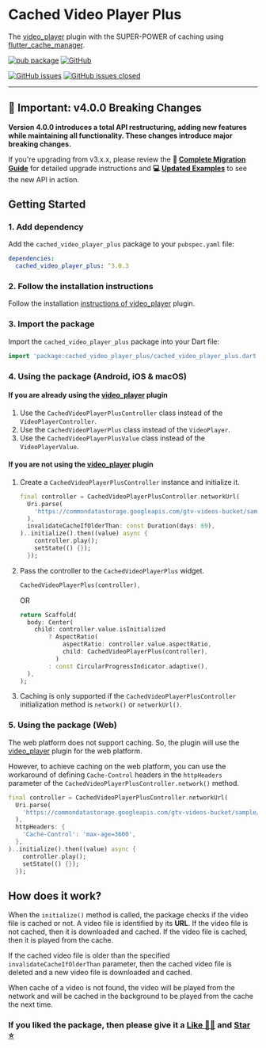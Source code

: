 # Cached Video Player Plus

The [video_player] plugin with the SUPER-POWER of caching using
[flutter_cache_manager].

[![pub package][package_svg]][package]
[![GitHub][license_svg]](LICENSE)

[![GitHub issues][issues_svg]][issues]
[![GitHub issues closed][issues_closed_svg]][issues_closed]

<hr />

## 🚨 Important: v4.0.0 Breaking Changes

**Version 4.0.0 introduces a total API restructuring, adding new features while maintaining all functionality. These changes introduce major breaking changes.**

If you're upgrading from v3.x.x, please review the **📖 [Complete Migration Guide](MIGRATION-v3-to-v4.md)** for detailed upgrade instructions and **💻 [Updated Examples](example/)** to see the new API in action.

## Getting Started

### 1. Add dependency

Add the `cached_video_player_plus` package to your `pubspec.yaml` file:

```yaml
dependencies:
  cached_video_player_plus: ^3.0.3
```

### 2. Follow the installation instructions

Follow the installation [instructions of video_player][instructions] plugin.

### 3. Import the package

Import the `cached_video_player_plus` package into your Dart file:

```dart
import 'package:cached_video_player_plus/cached_video_player_plus.dart';
```

### 4. Using the package (Android, iOS & macOS)

#### If you are already using the [video_player] plugin

1. Use the `CachedVideoPlayerPlusController` class instead of the
   `VideoPlayerController`.
1. Use the `CachedVideoPlayerPlus` class instead of the `VideoPlayer`.
1. Use the `CachedVideoPlayerPlusValue` class instead of the
   `VideoPlayerValue`.

#### If you are not using the [video_player] plugin

1. Create a `CachedVideoPlayerPlusController` instance and initialize it.

   ```dart
   final controller = CachedVideoPlayerPlusController.networkUrl(
     Uri.parse(
       'https://commondatastorage.googleapis.com/gtv-videos-bucket/sample/BigBuckBunny.mp4',
     ),
     invalidateCacheIfOlderThan: const Duration(days: 69),
   )..initialize().then((value) async {
       controller.play();
       setState(() {});
     });
   ```

2. Pass the controller to the `CachedVideoPlayerPlus` widget.

   ```dart
   CachedVideoPlayerPlus(controller),
   ```

   OR

   ```dart
   return Scaffold(
     body: Center(
       child: controller.value.isInitialized
           ? AspectRatio(
               aspectRatio: controller.value.aspectRatio,
               child: CachedVideoPlayerPlus(controller),
             )
           : const CircularProgressIndicator.adaptive(),
     ),
   );
   ```

3. Caching is only supported if the `CachedVideoPlayerPlusController`
   initialization method is `network()` or `networkUrl()`.

### 5. Using the package (Web)

The web platform does not support caching. So, the plugin will use the
[video_player] plugin for the web platform.

However, to achieve caching on the web platform, you can use the workaround
of defining `Cache-Control` headers in the `httpHeaders` parameter of the
`CachedVideoPlayerPlusController.network()` method.

```dart
final controller = CachedVideoPlayerPlusController.networkUrl(
  Uri.parse(
    'https://commondatastorage.googleapis.com/gtv-videos-bucket/sample/BigBuckBunny.mp4',
  ),
  httpHeaders: {
    'Cache-Control': 'max-age=3600',
  },
)..initialize().then((value) async {
    controller.play();
    setState(() {});
  });
```

## How does it work?

When the `initialize()` method is called, the package checks if the video file
is cached or not. A video file is identified by its **URL**. If the video file
is not cached, then it is downloaded and cached. If the video file is cached,
then it is played from the cache.

If the cached video file is older than the specified
`invalidateCacheIfOlderThan` parameter, then the cached video file is deleted
and a new video file is downloaded and cached.

When cache of a video is not found, the video will be played from the network
and will be cached in the background to be played from the cache the next time.

### If you liked the package, then please give it a [Like 👍🏼][package] and [Star ⭐][repository]

<!-- Badges URLs -->

[package_svg]: https://img.shields.io/pub/v/cached_video_player_plus.svg?color=blueviolet
[license_svg]: https://img.shields.io/github/license/OutdatedGuy/cached_video_player_plus.svg?color=purple
[issues_svg]: https://img.shields.io/github/issues/OutdatedGuy/cached_video_player_plus.svg
[issues_closed_svg]: https://img.shields.io/github/issues-closed/OutdatedGuy/cached_video_player_plus.svg?color=green

<!-- Links -->

[package]: https://pub.dev/packages/cached_video_player_plus
[repository]: https://github.com/OutdatedGuy/cached_video_player_plus
[issues]: https://github.com/OutdatedGuy/cached_video_player_plus/issues
[issues_closed]: https://github.com/OutdatedGuy/cached_video_player_plus/issues?q=is%3Aissue+is%3Aclosed
[video_player]: https://pub.dev/packages/video_player
[flutter_cache_manager]: https://pub.dev/packages/flutter_cache_manager
[instructions]: https://pub.dev/packages/video_player#installation
